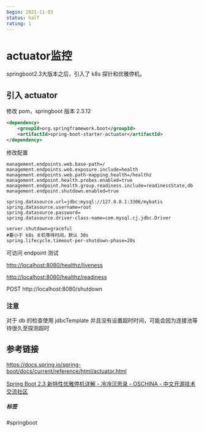 ```yaml
---
begin: 2021-11-03
status: half
rating: 1
---
```


# actuator监控

springboot2.3大版本之后，引入了 k8s 探针和优雅停机。

## 引入 actuator

修改 pom，springboot 版本 2.3.12

```xml
<dependency>
	<groupId>org.springframework.boot</groupId>
	<artifactId>spring-boot-starter-actuator</artifactId>
</dependency>
```

修改配置

```
management.endpoints.web.base-path=/  
management.endpoints.web.exposure.include=health  
management.endpoints.web.path-mapping.health=/healthz  
management.endpoint.health.probes.enabled=true  
management.endpoint.health.group.readiness.include=readinessState,db  
management.endpoint.shutdown.enabled=true  
  
spring.datasource.url=jdbc:mysql://127.0.0.1:3306/mybatis  
spring.datasource.username=root  
spring.datasource.password=  
spring.datasource.driver-class-name=com.mysql.cj.jdbc.Driver  
  
server.shutdown=graceful  
#要小于 k8s 关机等待时间，默认 30s  
spring.lifecycle.timeout-per-shutdown-phase=20s
```

可访问 endpoint 测试

[http://localhost:8080/healthz/liveness](http://localhost:8080/healthz/liveness)

[http://localhost:8080/healthz/readiness](http://localhost:8080/healthz/readiness)

POST http://localhost:8080/shutdown

### 注意

对于 db 的检查使用 jdbcTemplate 并且没有设置超时时间，可能会因为连接池等待很久至探测超时

## 参考链接
https://docs.spring.io/spring-boot/docs/current/reference/html/actuator.html

[Spring Boot 2.3 新特性优雅停机详解 - 冷冷沉思录 - OSCHINA - 中文开源技术交流社区](https://my.oschina.net/giegie/blog/4282378)

##### 标签
#springboot 
